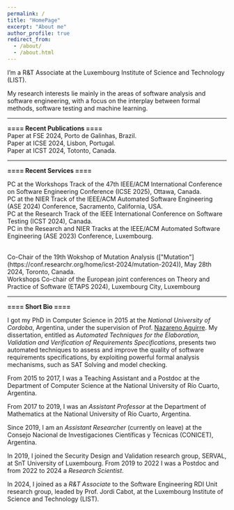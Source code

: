 ```yaml
---
permalink: /
title: "HomePage"
excerpt: "About me"
author_profile: true
redirect_from: 
  - /about/
  - /about.html
---
```


I’m a R&T Associate at the Luxembourg Institute of Science and Technology (LIST). 

My research interests lie mainly in the areas of software analysis and software engineering, with a focus on the interplay between formal methods, software testing and machine learning.

---------------------------------------------------------------------------------------------------------------------------------------------------------

**==== Recent Publications ====**<br/>
Paper at FSE 2024, Porto de Galinhas, Brazil.<br/>
Paper at ICSE 2024, Lisbon, Portugal.<br/>
Paper at ICST 2024, Totonto, Canada.<br/>

---------------------------------------------------------------------------------------------------------------------------------------------------------

**==== Recent Services ====**<br/>

PC at the Workshops Track of the 47th IEEE/ACM International Conference on Software Engineering Conference (ICSE 2025), Ottawa, Canada.<br/>
PC at the NIER Track of the IEEE/ACM Automated Software Engineering (ASE 2024) Conference, Sacramento, California, USA.<br/>
PC at the Research Track of the IEEE International Conference on Software Testing (ICST 2024), Canada.<br/>
PC in the Research and NIER Tracks at the IEEE/ACM Automated Software Engineering (ASE 2023) Conference, Luxembourg.<br/>

<br/>
Co-Chair of the 19th Wokshop of Mutation Analysis (["Mutation"](https://conf.researchr.org/home/icst-2024/mutation-2024)), May 28th 2024, Toronto, Canada.<br/>
Workshops Co-chair of the European joint conferences on Theory and Practice of Software (ETAPS 2024), Luxembourg City, Luxembourg<br/>

---------------------------------------------------------------------------------------------------------------------------------------------------------

**==== Short Bio ====**<br/>

I got my PhD in Computer Science in 2015 at the *National University of Cordoba*, Argentina, under the supervision of Prof. [Nazareno Aguirre](http://dc.exa.unrc.edu.ar/staff/naguirre/). 
My dissertation, entitled as *Automated Techniques for the Elaboration, Validation and Verification of Requirements Specifications*, presents two automated techniques to assess and improve the quality of software requirements specifications, by exploiting powerful formal analysis mechanisms, such as SAT Solving and model checking. 

From 2015 to 2017, I was a Teaching Assistant and a Postdoc at the Department of Computer Science at the National University of Río Cuarto, Argentina. 

From 2017 to 2019, I was an *Assistant Professor* at the Department of Mathematics at the National University of Río Cuarto, Argentina. 

Since 2019, I am an *Assistant Researcher* (currently on leave) at the Consejo Nacional de Investigaciones Científicas y Técnicas (CONICET), Argentina.

In 2019, I joined the Security Design and Validation research group, SERVAL, at SnT University of Luxembourg. From 2019 to 2022 I was a Postdoc and from 2022 to 2024 a *Research Scientist*.

In 2024, I joined as a *R&T Associate* to the Software Engineering RDI Unit research group, leaded by Prof. Jordi Cabot, at the Luxembourg Institute of Science and Technology (LIST). 
